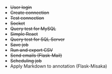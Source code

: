 - ~~User login~~
- ~~Create connection~~
- ~~Test connection~~
- ~~Socket~~
- ~~Query test for MySQL~~
- ~~Simple React~~
- ~~Query test for SQL Server~~
- ~~Save job~~
- ~~Run and export CSV~~
- ~~Send emails (Flask-Mail)~~
- ~~Scheduling job~~
- Apply Markdown to annotation (Flask-Misaka)